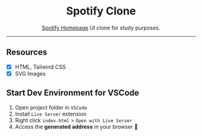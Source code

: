 <h1 align="center">
Spotify Clone
</h1>

<p align="center"><a href="https://www.spotify.com/br/">Spotify Homepage</a> UI clone for study purposes.</p>

<hr>

## Resources

- [x] HTML, Tailwind CSS
- [x] SVG Images

## Start Dev Environment for VSCode

1. Open project folder in `VSCode`
2. Install `Live Server` extension
3. Right click `index.html` > `Open with Live Server`
4. Access the **generated address** in your browser 🚀
